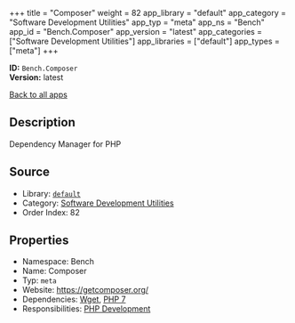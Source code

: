 ﻿+++
title = "Composer"
weight = 82
app_library = "default"
app_category = "Software Development Utilities"
app_typ = "meta"
app_ns = "Bench"
app_id = "Bench.Composer"
app_version = "latest"
app_categories = ["Software Development Utilities"]
app_libraries = ["default"]
app_types = ["meta"]
+++

**ID:** `Bench.Composer`  
**Version:** latest  
<!--more-->

[Back to all apps](/apps/)

## Description
Dependency Manager for PHP

## Source

* Library: [`default`](/app_libraries/default)
* Category: [Software Development Utilities](/app_categories/software-development-utilities)
* Order Index: 82

## Properties

* Namespace: Bench
* Name: Composer
* Typ: `meta`
* Website: <https://getcomposer.org/>
* Dependencies: [Wget](/apps/Bench.Wget), [PHP 7](/apps/Bench.PHP7)
* Responsibilities: [PHP Development](/apps/Bench.Group.PHPDevelopment)

